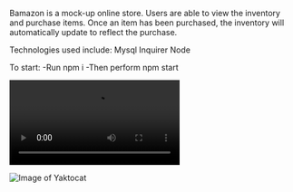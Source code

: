 Bamazon is a mock-up online store. Users are able to view the inventory and purchase items. Once an item has been purchased, the inventory will automatically update to reflect the purchase.

Technologies used include:
Mysql
Inquirer
Node

To start:
-Run npm i
-Then perform npm start

![Gif of NPM START](https://katran0079.github.com/sample/start.mp4)

![Image of Yaktocat](https://octodex.github.com/images/yaktocat.png)
